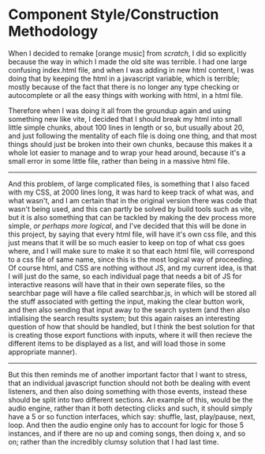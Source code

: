  # Component Style/Construction Methodology

 When I decided to remake [orange music] from *scratch*, I did so explicitly because the way in which I made the old site was terrible. I had one large confusing index.html file, and when I was adding in new html content, I was doing that by keeping the html in a javascript variable, which is terrible; mostly because of the fact that there is no longer any type checking or autocomplete or all the easy things with working with html, in a html file.

Therefore when I was doing it all from the groundup again and using something new like vite, I decided that I should break my html into small little simple chunks, about 100 lines in length or so, but usually about 20, and just following the mentality of each file is doing one thing, and that most things should just be broken into their own chunks, because this makes it a whole lot easier to manage and to wrap your head around, because it's a small error in some little file, rather than being in a massive html file.

<hr>

And this problem, of large complicated files, is something that I also faced with my CSS, at 2000 lines long, it was hard to keep track of what was, and what wasn't, and I am certain that in the original version there was code that wasn't being used, and this can partly be solved by build tools such as vite, but it is also something that can be tackled by making the dev process more simple, *or perhaps more logical*, and I've decided that this will be done in this project, by saying that every html file, will have it's own css file, and this just means that it will be so much easier to keep on top of what css goes where, and I will make sure to make it so that each html file, will correspond to a css file of same name, since this is the most logical way of proceeding.
Of course html, and CSS are nothing without JS, and my current idea, is that I will just do the same, so each individual page that needs a bit of JS for interactive reasons will have that in their own seperate files, so the searchbar page will have a file called searchbar.js, in which will be stored all the stuff associated with getting the input, making the clear button work, and then also sending that input away to the search system (and then also intialising the search results system; but this again raises an interesting question of how that should be handled, but I think the best solution for that is creating those export functions with inputs, where it will then recieve the different items to be displayed as a list, and will load those in some appropriate manner).

<hr>

But this then reminds me of another important factor that I want to stress, that an individual javascript function should not both be dealing with event listeners, and then also doing something with those events, instead these should be split into two different sections. An example of this, would be the audio engine, rather than it both detecting clicks and such, it should simply have a 5 or so function interfaces, which say: shuffle, last, play/pause, next, loop. And then the audio engine only has to account for logic for those 5 instances, and if there are no up and coming songs, then doing x, and so on; rather than the incredibly clumsy solution that I had last time.
